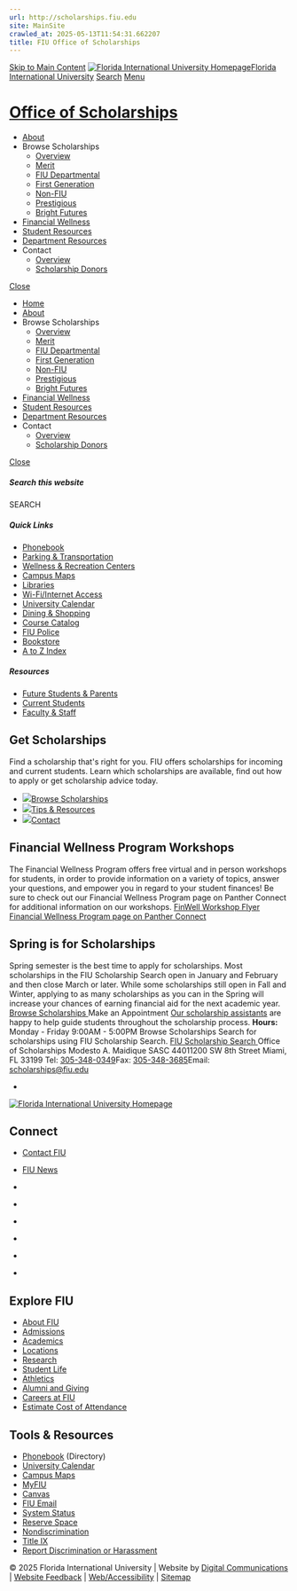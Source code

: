 ```yaml
---
url: http://scholarships.fiu.edu
site: MainSite
crawled_at: 2025-05-13T11:54:31.662207
title: FIU Office of Scholarships
---
```


[Skip to Main Content](https://scholarships.fiu.edu/#main-content)
[![Florida International University Homepage](https://digicdn.fiu.edu/core/_assets/images/logo-top.svg)Florida International University](https://www.fiu.edu/)
[Search](https://scholarships.fiu.edu/)
[Menu](https://scholarships.fiu.edu/)
# [Office of Scholarships](https://scholarships.fiu.edu/index.html)
  * [About](https://scholarships.fiu.edu/about/index.html)
  * Browse Scholarships
    * [Overview](https://scholarships.fiu.edu/browse-scholarships/index.html)
    * [Merit](https://scholarships.fiu.edu/browse-scholarships/merit-scholarships/index.html)
    * [FIU Departmental](https://scholarships.fiu.edu/browse-scholarships/fiu-departmental-scholarships/index.html)
    * [First Generation](https://scholarships.fiu.edu/browse-scholarships/first-generation-scholarship/index.html)
    * [Non-FIU](https://scholarships.fiu.edu/browse-scholarships/non-fiu-scholarships/index.html)
    * [Prestigious](https://scholarships.fiu.edu/browse-scholarships/prestigious-scholarships/index.html)
    * [Bright Futures](https://scholarships.fiu.edu/browse-scholarships/bright-futures-scholarship/index.html)
  * [Financial Wellness](https://scholarships.fiu.edu/financial-wellness/index.html)
  * [Student Resources](https://scholarships.fiu.edu/student-resources/index.html)
  * [Department Resources](https://scholarships.fiu.edu/department-resources/index.html)
  * Contact
    * [Overview](https://scholarships.fiu.edu/contact/index.html)
    * [Scholarship Donors](https://scholarships.fiu.edu/contact/scholarship-donors/index.html)


[Close](https://scholarships.fiu.edu/)
  * [Home](https://scholarships.fiu.edu/index.html)
  * [About](https://scholarships.fiu.edu/about/index.html)
  * Browse Scholarships
    * [Overview](https://scholarships.fiu.edu/browse-scholarships/index.html)
    * [Merit](https://scholarships.fiu.edu/browse-scholarships/merit-scholarships/index.html)
    * [FIU Departmental](https://scholarships.fiu.edu/browse-scholarships/fiu-departmental-scholarships/index.html)
    * [First Generation](https://scholarships.fiu.edu/browse-scholarships/first-generation-scholarship/index.html)
    * [Non-FIU](https://scholarships.fiu.edu/browse-scholarships/non-fiu-scholarships/index.html)
    * [Prestigious](https://scholarships.fiu.edu/browse-scholarships/prestigious-scholarships/index.html)
    * [Bright Futures](https://scholarships.fiu.edu/browse-scholarships/bright-futures-scholarship/index.html)
  * [Financial Wellness](https://scholarships.fiu.edu/financial-wellness/index.html)
  * [Student Resources](https://scholarships.fiu.edu/student-resources/index.html)
  * [Department Resources](https://scholarships.fiu.edu/department-resources/index.html)
  * Contact
    * [Overview](https://scholarships.fiu.edu/contact/index.html)
    * [Scholarship Donors](https://scholarships.fiu.edu/contact/scholarship-donors/index.html)


[ Close ](https://scholarships.fiu.edu/)
##### Search this website
SEARCH
##### Quick Links
  * [ Phonebook](https://phonebook.fiu.edu)
  * [ Parking & Transportation](https://parking.fiu.edu/)
  * [ Wellness & Recreation Centers](https://dasa.fiu.edu/all-departments/wellness-recreation-centers/)
  * [ Campus Maps](http://campusmaps.fiu.edu/)
  * [ Libraries](https://library.fiu.edu/)
  * [ Wi-Fi/Internet Access](https://network.fiu.edu/)
  * [ University Calendar](https://calendar.fiu.edu/)
  * [ Dining & Shopping](https://shop.fiu.edu/)
  * [ Course Catalog](https://catalog.fiu.edu/)
  * [ FIU Police](https://police.fiu.edu/)
  * [ Bookstore](https://shop.fiu.edu/retail/barnes-noble/course-materials/)
  * [ A to Z Index](https://www.fiu.edu/atoz/index.html)


##### Resources
  * [ Future Students & Parents](https://www.fiu.edu/information-for/future-students-parents.html)
  * [ Current Students](https://www.fiu.edu/information-for/current-students.html)
  * [ Faculty & Staff](https://www.fiu.edu/information-for/faculty-staff.html)


## Get Scholarships
Find a scholarship that's right for you. FIU offers scholarships for incoming and current students. Learn which scholarships are available, find out how to apply or get scholarship advice today.
  * [![](https://scholarships.fiu.edu/_assets/images/browse-scholarships.jpg)Browse Scholarships](https://scholarships.fiu.edu/browse-scholarships/index.html)
  * [![](https://scholarships.fiu.edu/_assets/images/tips-resources.jpg)Tips & Resources](https://scholarships.fiu.edu/student-resources/index.html)
  * [![](https://scholarships.fiu.edu/_assets/images/contact-us.jpg)Contact](https://scholarships.fiu.edu/contact/index.html)


## Financial Wellness Program Workshops
The Financial Wellness Program offers free virtual and in person workshops for students, in order to provide information on a variety of topics, answer your questions, and empower you in regard to your student finances! Be sure to check out our Financial Wellness Program page on Panther Connect for additional information on our workshops. 
[FinWell Workshop Flyer](https://fiu.my.canva.site/fwpworkshops)[ Financial Wellness Program page on Panther Connect ](https://fiu.campuslabs.com/engage/organization/financialwellness)
## Spring is for Scholarships
Spring semester is the best time to apply for scholarships. Most scholarships in the FIU Scholarship Search open in January and February and then close March or later. While some scholarships still open in Fall and Winter, applying to as many scholarships as you can in the Spring will increase your chances of earning financial aid for the next academic year.
[Browse Scholarships ](https://scholarships.fiu.edu/browse-scholarships/index.html)
Make an Appointment
[Our scholarship assistants](https://scholarships.fiu.edu/contact/index.html) are happy to help guide students throughout the scholarship process.
**Hours:**
Monday - Friday 9:00AM - 5:00PM
Browse Scholarships
Search for scholarships using FIU Scholarship Search.
[FIU Scholarship Search ](https://fiu.academicworks.com/)
Office of Scholarships
Modesto A. Maidique
SASC 44011200 SW 8th Street Miami, FL 33199 Tel: [305-348-0349](tel:305-348-0349)Fax: [305-348-3685](fax:305-348-6562)Email: scholarships@fiu.edu
  * [](https://www.facebook.com/fiuscholarships/)


[ ![Florida International University Homepage](https://digicdn.fiu.edu/core/_assets/images/footer-logo.svg) ](https://www.fiu.edu/)
## Connect
  * [Contact FIU](https://www.fiu.edu/about/contact-us/index.html)
  * [FIU News](https://news.fiu.edu/)


  * [](https://www.instagram.com/fiuinstagram/)
  * [](https://www.linkedin.com/school/florida-international-university/)
  * [](https://www.facebook.com/floridainternational)
  * [](https://twitter.com/fiu)
  * [](https://www.youtube.com/user/FloridaInternational)
  * [](https://flickr.com/photos/fiu)


## Explore FIU
  * [About FIU](https://www.fiu.edu/about/index.html)
  * [Admissions](https://www.fiu.edu/admissions/index.html)
  * [Academics](https://www.fiu.edu/academics/index.html)
  * [Locations](https://www.fiu.edu/locations/index.html)
  * [Research](https://www.fiu.edu/research/index.html)
  * [Student Life](https://www.fiu.edu/student-life/index.html)
  * [Athletics](https://www.fiu.edu/athletics/index.html)
  * [Alumni and Giving](https://www.fiu.edu/alumni-and-giving/index.html)
  * [Careers at FIU](https://hr.fiu.edu/careers/)
  * [Estimate Cost of Attendance](https://onestop.fiu.edu/finances/estimate-your-costs/)


## Tools & Resources
  * [Phonebook](https://phonebook.fiu.edu) (Directory)
  * [University Calendar](https://calendar.fiu.edu/)
  * [Campus Maps](https://campusmaps.fiu.edu/)
  * [MyFIU](https://my.fiu.edu/)
  * [Canvas](https://canvas.fiu.edu)
  * [FIU Email](http://mail.fiu.edu/)
  * [System Status](https://fiu.service-now.com/sp?id=services_status)
  * [Reserve Space](https://centralreservations.fiu.edu/)
  * [Nondiscrimination](https://ace.fiu.edu/civil-rights/harassment-and-discrimination/)
  * [Title IX](https://ace.fiu.edu/title-ix/)
  * [Report Discrimination or Harassment](https://report.fiu.edu/)


© 2025 Florida International University  | Website by [Digital Communications](https://stratcomm.fiu.edu/digital-print/websites/) | [Website Feedback](https://webforms.fiu.edu/view.php?id=370774&element_5=https://scholarships.fiu.edu/) | [Web/Accessibility](https://accessibility.fiu.edu/) | [Sitemap](https://scholarships.fiu.edu/sitemap.html)
